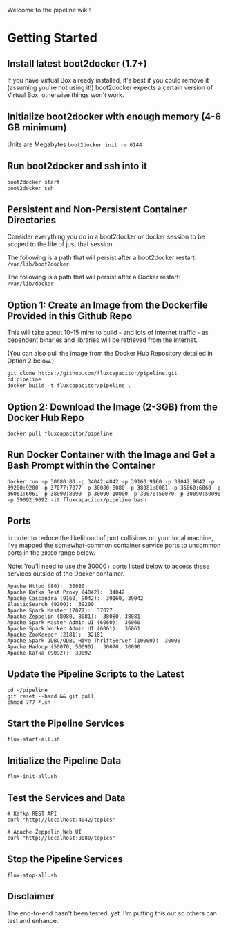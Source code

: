 Welcome to the pipeline wiki!

# Getting Started
## Install latest boot2docker (1.7+) 
If you have Virtual Box already installed, it's best if you could remove it (assuming you're not using it!)
boot2docker expects a certain version of Virtual Box, otherwise things won't work.

## Initialize boot2docker with enough memory (4-6 GB minimum)
Units are Megabytes
`boot2docker init -m 6144`

## Run boot2docker and ssh into it
```
boot2docker start
boot2docker ssh
```

## Persistent and Non-Persistent Container Directories
Consider everything you do in a boot2docker or docker session to be scoped to the life of just that session.

The following is a path that will persist after a boot2docker restart:
`/var/lib/boot2docker`

The following is a path that will persist after a Docker restart:
`/var/lib/docker`

## Option 1:  Create an Image from the Dockerfile Provided in this Github Repo
This will take about 10-15 mins to build - and lots of internet traffic - as dependent binaries and libraries will be retrieved from the internet.

(You can also pull the image from the Docker Hub Repository detailed in Option 2 below.)

```
git clone https://github.com/fluxcapacitor/pipeline.git
cd pipeline
docker build -t fluxcapacitor/pipeline .
```

## Option 2:  Download the Image (2-3GB) from the Docker Hub Repo
```docker pull fluxcapacitor/pipeline```

## Run Docker Container with the Image and Get a Bash Prompt within the Container
```
docker run -p 30080:80 -p 34042:4042 -p 39160:9160 -p 39042:9042 -p 39200:9200 -p 37077:7077 -p 38080:8080 -p 38081:8081 -p 36060:6060 -p 36061:6061 -p 38090:8090 -p 30000:10000 -p 30070:50070 -p 30090:50090 -p 39092:9092 -it fluxcapacitor/pipeline bash
```

## Ports
In order to reduce the likelihood of port collisions on your local machine, I've mapped the somewhat-common container service ports to uncommon ports in the `30000` range below.

Note:  You'll need to use the 30000+ ports listed below to access these services outside of the Docker container.
```
Apache Httpd (80):  30080
Apache Kafka Rest Proxy (4042):  34042
Apache Cassandra (9160, 9042):  39160, 39042
ElasticSearch (9200):  39200
Apache Spark Master (7077):  37077
Apache Zeppelin (8080, 8081):  38080, 38081
Apache Spark Master Admin UI (6060):  36060
Apache Spark Worker Admin UI (6061):  36061
Apache ZooKeeper (2181):  32181
Apache Spark JDBC/ODBC Hive ThriftServer (10000):  30000
Apache Hadoop (50070, 50090):  30070, 30090
Apache Kafka (9092):  39092
```

## Update the Pipeline Scripts to the Latest
```
cd ~/pipeline
git reset --hard && git pull
chmod 777 *.sh
```

## Start the Pipeline Services 
```
flux-start-all.sh
```

## Initialize the Pipeline Data
```
flux-init-all.sh
```

## Test the Services and Data
```
# Kafka REST API
curl "http://localhost:4042/topics"

# Apache Zeppelin Web UI
curl "http://localhost:8080/topics"
```

## Stop the Pipeline Services
```
flux-stop-all.sh
```

## Disclaimer
The end-to-end hasn't been tested, yet.
I'm putting this out so others can test and enhance.
